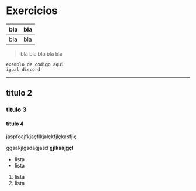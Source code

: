 # Exercicios

| bla | bla |
|----| ----|
| bla | bla |


> bla bla bla bla bla

```codigo
exemplo de codigo aqui
igual discord
```

---

## titulo 2

### titulo 3

#### titulo 4


jaspfoajfkjaçflkjalçkfjlçkasfjlç

ggsakjlgsdagjasd **gjlksajgçl**

- lista
- lista


1. lista
1. lista

